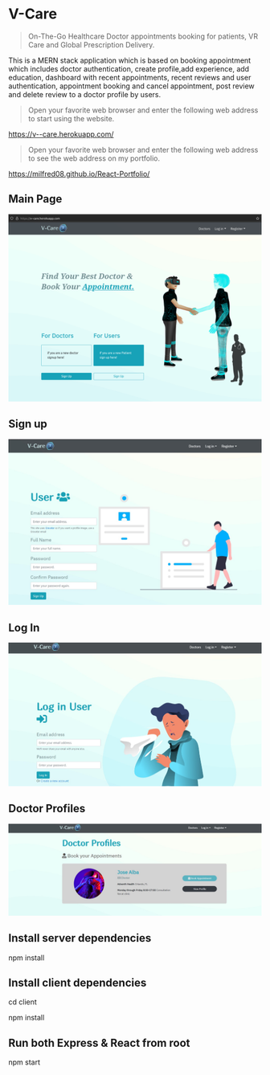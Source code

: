 # V-Care
> On-The-Go Healthcare Doctor appointments booking for patients, VR Care and Global Prescription Delivery.


This is a MERN stack application which is based on booking appointment which includes doctor authentication, create profile,add experience, add education, dashboard with recent appointments, recent reviews and user authentication, appointment booking and cancel appointment, post review and delete review to a doctor profile by users.

>Open your favorite web browser and enter the following web address to start using the website.

https://v--care.herokuapp.com/

>Open your favorite web browser and enter the following web address to see the web address on my portfolio.

https://milfred08.github.io/React-Portfolio/ 

## Main Page
![step](client/src/img/Screenshot%20from%202022-09-21%2017-19-11.png?raw=true)

## Sign up

![step](client/src/img/Screenshot%202022-09-21%20212245.jpg)

## Log In

![step](client/src/img/Screenshot%202022-09-21%20211043.jpg)

## Doctor Profiles

![step](client/src/img/Screenshot%202022-09-21%20210809.jpg)


## Install server dependencies
npm install

## Install client dependencies
cd client

npm install

## Run both Express & React from root
npm start



